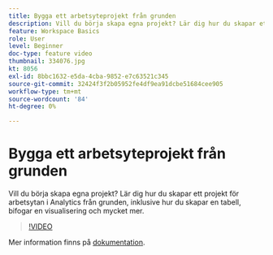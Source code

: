 ```yaml
---
title: Bygga ett arbetsyteprojekt från grunden
description: Vill du börja skapa egna projekt? Lär dig hur du skapar ett projekt för arbetsytan i Analytics från grunden, inklusive hur du skapar en tabell, bifogar en visualisering och mycket mer.
feature: Workspace Basics
role: User
level: Beginner
doc-type: feature video
thumbnail: 334076.jpg
kt: 8056
exl-id: 8bbc1632-e5da-4cba-9852-e7c63521c345
source-git-commit: 32424f3f2b05952fe4df9ea91dcbe51684cee905
workflow-type: tm+mt
source-wordcount: '84'
ht-degree: 0%

---
```


# Bygga ett arbetsyteprojekt från grunden

Vill du börja skapa egna projekt? Lär dig hur du skapar ett projekt för arbetsytan i Analytics från grunden, inklusive hur du skapar en tabell, bifogar en visualisering och mycket mer.

>[!VIDEO](https://video.tv.adobe.com/v/334076/?quality=12&learn=on)

Mer information finns på [dokumentation](https://experienceleague.adobe.com/docs/analytics/analyze/analysis-workspace/home.html?lang=en).
